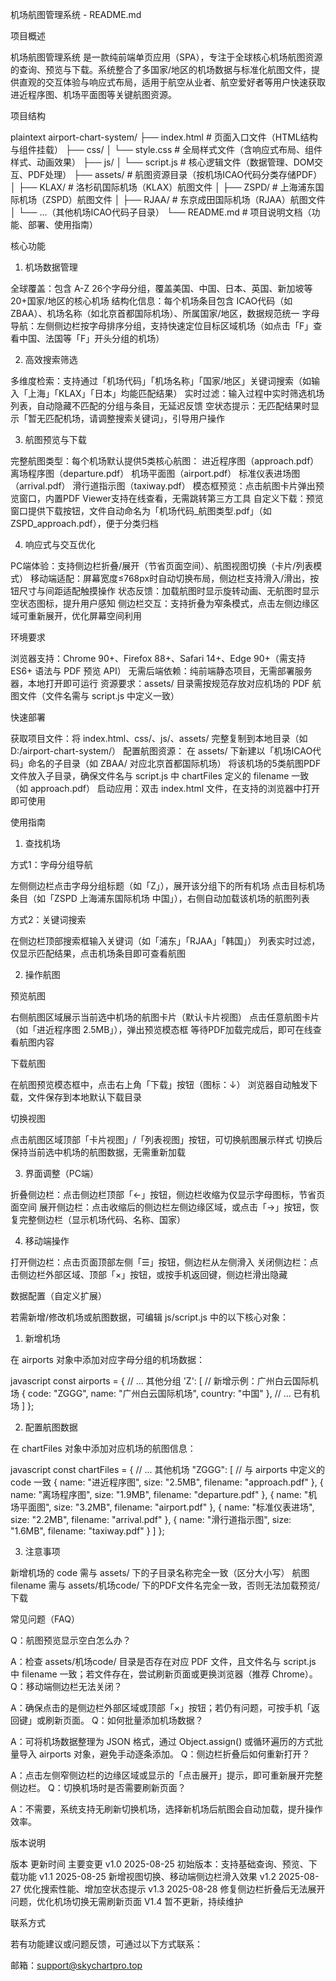 机场航图管理系统 - README.md

项目概述

机场航图管理系统 是一款纯前端单页应用（SPA），专注于全球核心机场航图资源的查询、预览与下载。系统整合了多国家/地区的机场数据与标准化航图文件，提供直观的交互体验与响应式布局，适用于航空从业者、航空爱好者等用户快速获取进近程序图、机场平面图等关键航图资源。

项目结构

plaintext
airport-chart-system/
├── index.html # 页面入口文件（HTML结构与组件挂载）
├── css/
│   └── style.css # 全局样式文件（含响应式布局、组件样式、动画效果）
├── js/
│   └── script.js # 核心逻辑文件（数据管理、DOM交互、PDF处理）
├── assets/ # 航图资源目录（按机场ICAO代码分类存储PDF）
│   ├── KLAX/ # 洛杉矶国际机场（KLAX）航图文件
│   ├── ZSPD/ # 上海浦东国际机场（ZSPD）航图文件
│   ├── RJAA/ # 东京成田国际机场（RJAA）航图文件
│   └── ...（其他机场ICAO代码子目录）
└── README.md # 项目说明文档（功能、部署、使用指南）


核心功能

1. 机场数据管理

全球覆盖：包含 A-Z 26个字母分组，覆盖美国、中国、日本、英国、新加坡等20+国家/地区的核心机场
结构化信息：每个机场条目包含 ICAO代码（如 ZBAA）、机场名称（如北京首都国际机场）、所属国家/地区，数据规范统一
字母导航：左侧侧边栏按字母排序分组，支持快速定位目标区域机场（如点击「F」查看中国、法国等「F」开头分组的机场）

2. 高效搜索筛选

多维度检索：支持通过「机场代码」「机场名称」「国家/地区」关键词搜索（如输入「上海」「KLAX」「日本」均能匹配结果）
实时过滤：输入过程中实时筛选机场列表，自动隐藏不匹配的分组与条目，无延迟反馈
空状态提示：无匹配结果时显示「暂无匹配机场，请调整搜索关键词」，引导用户操作

3. 航图预览与下载

完整航图类型：每个机场默认提供5类核心航图：
进近程序图（approach.pdf）
离场程序图（departure.pdf）
机场平面图（airport.pdf）
标准仪表进场图（arrival.pdf）
滑行道指示图（taxiway.pdf）
模态框预览：点击航图卡片弹出预览窗口，内置PDF Viewer支持在线查看，无需跳转第三方工具
自定义下载：预览窗口提供下载按钮，文件自动命名为「机场代码_航图类型.pdf」（如 ZSPD_approach.pdf），便于分类归档

4. 响应式与交互优化

PC端体验：支持侧边栏折叠/展开（节省页面空间）、航图视图切换（卡片/列表模式）
移动端适配：屏幕宽度≤768px时自动切换布局，侧边栏支持滑入/滑出，按钮尺寸与间距适配触摸操作
状态反馈：加载航图时显示旋转动画、无航图时显示空状态图标，提升用户感知
侧边栏交互：支持折叠为窄条模式，点击左侧边缘区域可重新展开，优化屏幕空间利用

环境要求

浏览器支持：Chrome 90+、Firefox 88+、Safari 14+、Edge 90+（需支持 ES6+ 语法与 PDF 预览 API）
无需后端依赖：纯前端静态项目，无需部署服务器，本地打开即可运行
资源要求：assets/ 目录需按规范存放对应机场的 PDF 航图文件（文件名需与 script.js 中定义一致）

快速部署

获取项目文件：将 index.html、css/、js/、assets/ 完整复制到本地目录（如 D:/airport-chart-system/）
配置航图资源：
在 assets/ 下新建以「机场ICAO代码」命名的子目录（如 ZBAA/ 对应北京首都国际机场）
将该机场的5类航图PDF文件放入子目录，确保文件名与 script.js 中 chartFiles 定义的 filename 一致（如 approach.pdf）
启动应用：双击 index.html 文件，在支持的浏览器中打开即可使用

使用指南

1. 查找机场

方式1：字母分组导航

左侧侧边栏点击字母分组标题（如「Z」），展开该分组下的所有机场
点击目标机场条目（如「ZSPD 上海浦东国际机场 中国」），右侧自动加载该机场的航图列表

方式2：关键词搜索

在侧边栏顶部搜索框输入关键词（如「浦东」「RJAA」「韩国」）
列表实时过滤，仅显示匹配结果，点击机场条目即可查看航图

2. 操作航图

预览航图

右侧航图区域展示当前选中机场的航图卡片（默认卡片视图）
点击任意航图卡片（如「进近程序图 2.5MB」），弹出预览模态框
等待PDF加载完成后，即可在线查看航图内容

下载航图

在航图预览模态框中，点击右上角「下载」按钮（图标：↓）
浏览器自动触发下载，文件保存到本地默认下载目录

切换视图

点击航图区域顶部「卡片视图」/「列表视图」按钮，可切换航图展示样式
切换后保持当前选中机场的航图数据，无需重新加载

3. 界面调整（PC端）

折叠侧边栏：点击侧边栏顶部「←」按钮，侧边栏收缩为仅显示字母图标，节省页面空间
展开侧边栏：点击收缩后的侧边栏左侧边缘区域，或点击「→」按钮，恢复完整侧边栏（显示机场代码、名称、国家）

4. 移动端操作

打开侧边栏：点击页面顶部左侧「☰」按钮，侧边栏从左侧滑入
关闭侧边栏：点击侧边栏外部区域、顶部「×」按钮，或按手机返回键，侧边栏滑出隐藏

数据配置（自定义扩展）

若需新增/修改机场或航图数据，可编辑 js/script.js 中的以下核心对象：

1. 新增机场

在 airports 对象中添加对应字母分组的机场数据：

javascript
const airports = {
  // ... 其他分组
  'Z': [
    // 新增示例：广州白云国际机场
    { code: "ZGGG", name: "广州白云国际机场", country: "中国" },
    // ... 已有机场
  ]
};


2. 配置航图数据

在 chartFiles 对象中添加对应机场的航图信息：

javascript
const chartFiles = {
  // ... 其他机场
  "ZGGG": [ // 与 airports 中定义的 code 一致
    { name: "进近程序图", size: "2.5MB", filename: "approach.pdf" },
    { name: "离场程序图", size: "1.9MB", filename: "departure.pdf" },
    { name: "机场平面图", size: "3.2MB", filename: "airport.pdf" },
    { name: "标准仪表进场", size: "2.2MB", filename: "arrival.pdf" },
    { name: "滑行道指示图", size: "1.6MB", filename: "taxiway.pdf" }
  ]
};


3. 注意事项

新增机场的 code 需与 assets/ 下的子目录名称完全一致（区分大小写）
航图 filename 需与 assets/机场code/ 下的PDF文件名完全一致，否则无法加载预览/下载

常见问题（FAQ）

Q：航图预览显示空白怎么办？

A：检查 assets/机场code/ 目录是否存在对应 PDF 文件，且文件名与 script.js 中 filename 一致；若文件存在，尝试刷新页面或更换浏览器（推荐 Chrome）。
Q：移动端侧边栏无法关闭？

A：确保点击的是侧边栏外部区域或顶部「×」按钮；若仍有问题，可按手机「返回键」或刷新页面。
Q：如何批量添加机场数据？

A：可将机场数据整理为 JSON 格式，通过 Object.assign() 或循环遍历的方式批量导入 airports 对象，避免手动逐条添加。
Q：侧边栏折叠后如何重新打开？

A：点击左侧窄侧边栏的边缘区域或显示的「点击展开」提示，即可重新展开完整侧边栏。
Q：切换机场时是否需要刷新页面？

A：不需要，系统支持无刷新切换机场，选择新机场后航图会自动加载，提升操作效率。

版本说明

版本	更新时间	主要变更
v1.0	2025-08-25	初始版本：支持基础查询、预览、下载功能
v1.1	2025-08-25	新增视图切换、移动端侧边栏滑入效果
v1.2	2025-08-27	优化搜索性能、增加空状态提示
v1.3	2025-08-28	修复侧边栏折叠后无法展开问题，优化机场切换无需刷新页面
V1.4  暂不更新，持续维护

联系方式

若有功能建议或问题反馈，可通过以下方式联系：

邮箱：support@skychartpro.top
